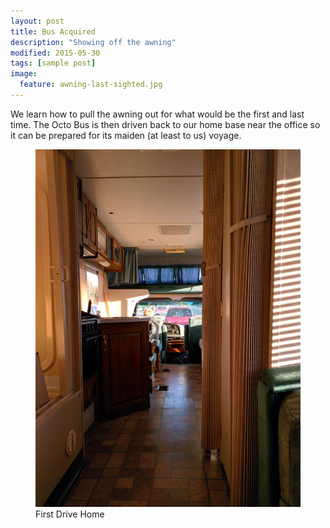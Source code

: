 ```yaml
---
layout: post
title: Bus Acquired
description: "Showing off the awning"
modified: 2015-05-30
tags: [sample post]
image:
  feature: awning-last-sighted.jpg
---
```


We learn how to pull the awning out for what would be the first and last time. The Octo Bus is then driven back to our home base near the office so it can be prepared for its maiden (at least to us) voyage.

<figure class="half">
	<a href="/images/first-drive-home.jpg"><img src="/images/first-drive-home.jpg" alt="First Drive Home"></a>
	<figcaption>First Drive Home</figcaption>
</figure>
